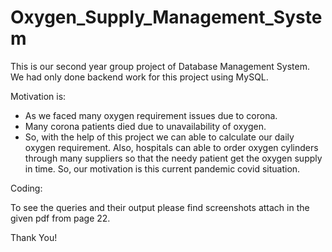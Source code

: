 # Oxygen_Supply_Management_System

This is our second year group project of Database Management System.
We had only done backend work for this project using MySQL. 

Motivation is:

- As we faced many oxygen requirement issues due to corona.
- Many corona patients died due to unavailability of oxygen. 
- So, with the help of this project we can able to calculate our daily oxygen requirement. Also, hospitals can able to order oxygen cylinders through many suppliers so that the needy patient get the oxygen supply in time. So, our motivation is this current pandemic covid situation. 

Coding:

To see the queries and their output please find screenshots attach in the given pdf from page 22.

Thank You!

